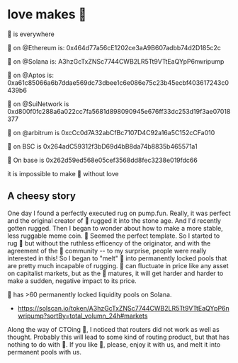 # love makes 🧀 

🧀 is everywhere

🧀 on 
@Ethereum
 is: 0x464d77a56cE1202ce3aA9B607adbb74d2D185c2c

🧀 on 
@Solana
 is:
A3hzGcTxZNSc7744CWB2LR5Tt9VTtEaQYpP6nwripump

🧀 on 
@Aptos
 is:
0xa61c85066a6b7ddae569dc73dbee1c6e086e75c23b45ecbf403617243c0439b6

🧀 on 
@SuiNetwork
 is
0xd800f0fc288a6a022cc7fa5681d898090945e676ff33dc253d19f3ae07018377

🧀 on 
@arbitrum
 is
0xcCc0d7A32abCfBc7107D4C92a16a5C152cCFa010

🧀 on BSC is
0x264adC59312f3bD69d4bB8da74b8835b465571a1

🧀 On base is
0x262d59ed568e05cef3568dd8fec3238e019fdc66

it is impossible to make 🧀 without love

## A cheesy story

One day I found a perfectly executed rug on pump.fun.  Really, it was perfect and the original creator of 🧀 rugged it into the stone age.  And I'd recently gotten rugged.  Then I began to wonder about how to make a more stable, less ruggable meme coin.  🧀 Seemed the perfect template.  So I started to rug 🧀 but without the ruthless efficency of the originator, and with the agreement of the 🧀 community -- to my surprise, people were really interested in this!  So I began to "melt" 🧀 into permanently locked pools that are pretty much incapable of rugging.  🧀 can fluctuate in price like any asset on capitalist markets, but as the 🧀 matures, it will get harder and harder to make a sudden, negative impact to its price.  

🧀 has >60 permanently locked liquidity pools on Solana.

* https://solscan.io/token/A3hzGcTxZNSc7744CWB2LR5Tt9VTtEaQYpP6nwripump?sortBy=total_volumn_24h#markets

Along the way of CTOing 🧀, I noticed that routers did not work as well as thought.   Probably this will lead to some kind of routing product, but that has nothing to do with 🧀.  If you like 🧀, please, enjoy it with us, and melt it into permanent pools with us. 
